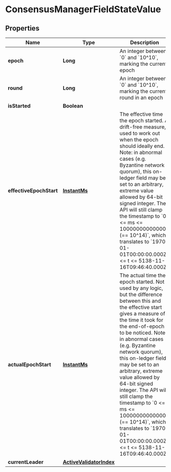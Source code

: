 

# ConsensusManagerFieldStateValue


## Properties

| Name | Type | Description | Notes |
|------------ | ------------- | ------------- | -------------|
|**epoch** | **Long** | An integer between &#x60;0&#x60; and &#x60;10^10&#x60;, marking the current epoch |  |
|**round** | **Long** | An integer between &#x60;0&#x60; and &#x60;10^10&#x60;, marking the current round in an epoch |  |
|**isStarted** | **Boolean** |  |  |
|**effectiveEpochStart** | [**InstantMs**](InstantMs.md) | The effective time the epoch started. A drift-free measure, used to work out when the epoch should ideally end.   Note: in abnormal cases (e.g. Byzantine network quorum), this on-ledger field may be set to an arbitrary, extreme value allowed by 64-bit signed integer. The API will still clamp the timestamp to &#x60;0 &lt;&#x3D; ms &lt;&#x3D; 100000000000000 (&#x3D;&#x3D; 10^14)&#x60;, which translates to &#x60;1970-01-01T00:00:00.000Z &lt;&#x3D; t &lt;&#x3D; 5138-11-16T09:46:40.000Z&#x60;.  |  |
|**actualEpochStart** | [**InstantMs**](InstantMs.md) | The actual time the epoch started. Not used by any logic, but the difference between this and the effective start gives a measure of the time it took for the end-of-epoch to be noticed.  Note: in abnormal cases (e.g. Byzantine network quorum), this on-ledger field may be set to an arbitrary, extreme value allowed by 64-bit signed integer. The API will still clamp the timestamp to &#x60;0 &lt;&#x3D; ms &lt;&#x3D; 100000000000000 (&#x3D;&#x3D; 10^14)&#x60;, which translates to &#x60;1970-01-01T00:00:00.000Z &lt;&#x3D; t &lt;&#x3D; 5138-11-16T09:46:40.000Z&#x60;.  |  |
|**currentLeader** | [**ActiveValidatorIndex**](ActiveValidatorIndex.md) |  |  [optional] |



